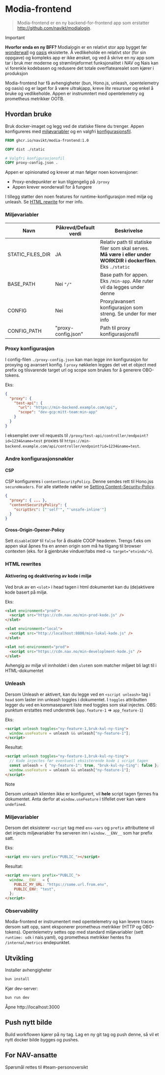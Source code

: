 # Modia-frontend

> Modia-frontend er en ny backend-for-frontend app som erstatter http://github.com/navikt/modialogin.

> [!IMPORTANT]
>
> **Hvorfor enda en ny BFF?**
> Modialogin er en relativt stor app bygget før [wonderwall](https://github.com/nais/wonderwall) og [oasis](https://github.com/navikt/oasis) eksisterte.
> Å vedlikeholde en relativt stor (for sin oppgave) og kompleks app er ikke ønsket, og ved å skrive
> en ny app som tar i bruk mer moderne og strømlinjeformet funksjonalitet i NAV og Nais kan vi
> forenkle kodebasen og redusere det totale overflatearealet som kjører i produksjon

Modia-frontend har få avhengigheter (bun, Hono.js, unleash, opentelemetry og oasis) og er laget for å være ultrakjapp,
kreve _lite_ resursser og enkel å bruke og vedlikeholde. Appen er instrumntert med opentelemetry og
prometheus metrikker OOTB.

## Hvordan bruke

Bruk docker-imaget og legg ved de statiske filene du trenger. Appen konfigureres med
[miljøvariabler](https://github.com/navikt/modia-frontend#miljøvariabler)
og en valgfri [konfigurasjonsfil](https://github.com/navikt/modia-frontend#proxy-konfigurasjon).

```Dockerfile
FROM ghcr.io/navikt/modia-frontend:1.0

COPY dist ./static

# Valgfri konfigurasjonsfil
COPY proxy-config.json .
```

Appen er opinionated og krever at man følger noen konvensjoner:

- Proxy-endepunkter er kun tilgjengelig på `/proxy`
- Appen krever wonderwall for å fungere

I tillegg støtter den noen features for runtime-konfigurasjon med miljø og unleash. Se [HTML rewrite](https://github.com/navikt/modia-frotend#html-rewrites)
for mer info.

### Miljøvariabler

| Navn             | Påkrevd/Default verdi | Beskrivelse                                                                                                      |
| ---------------- | --------------------- | ---------------------------------------------------------------------------------------------------------------- |
| STATIC_FILES_DIR | JA                    | Relativ path til statiske filer som skal serves. **Må være i eller under WORKDIR i dockerfilen**. Eks `./static` |
| BASE_PATH        | Nei `"/"`             | Base path for appen. Eks `/min-app`. Alle ruter vil da legges under denne                                        |
| CONFIG           | Nei                   | Proxy/avansert konfigurasjon som streng. Se under for mer info                                                   |
| CONFIG_PATH      | "proxy-config.json"   | Path til proxy konfigurasjonsfil                                                                                 |

### Proxy konfigurasjon

I config-filen `./proxy-config.json` kan man legge inn konfigurasjon for proxying og avansert konfig. I `proxy`
nøkkelen legges det vet et object med prefix og tilsvarende target url og scope som brukes for å
generere OBO-tokens.

Eks:

```json
{
  "proxy": {
    "test-api": {
      "url": "https://min-backend.example.com/api",
      "scope": "dev-gcp:mitt-team:min-app"
    }
  }
}
```

I eksemplet over vil requests til `/proxy/test-api/controller/endpoint?id=1234&name=test` proxies
til `https://min-backend.example.com/api/controller/endpoint?id=1234&name=test`.

### Andre konfigurasjonsnøkler

#### CSP

CSP konfigureres i `contentSecurityPolicy`. Denne sendes rett til Hono.jss `secureHeaders`. For alle
støttede nøkler se [Setting Content-Security-Policy](https://hono.dev/middleware/builtin/secure-headers#setting-content-security-policy).

```json
{
  "proxy": { ... },
  "contentSecurityPolicy": {
    "scriptSrc": ["'self'", "'unsafe-inline'"]
  }
}
```

#### Cross-Origin-Opener-Policy

Sett `disableCOOP` til `false` for å disable COOP headeren. Trengs f.eks om appen skal åpnes fra en
annen origin som må ha tilgang til browser contexten (eks. for å gjenbruke vinduer/tabs med
`<a target="etvindu">`).

### HTML rewrites

#### Aktivering og deaktivering av kode i miljø

Ved bruk av en `<slot>` i head tagen i html dokumentet kan du (de)aktivere kode basert på miljø.

Eks:

```html
<slot environment="prod">
  <script src="https://cdn.nav.no/min-prod-kode.js" />
</slot>

<slot environment="local">
  <script src="http://localhost:8000/min-lokal-kode.js" />
</slot>

<slot not-environment="prod">
  <script src="https://cdn.nav.no/min-developlment-kode.js" />
</slot>
```

Avhengig av miljø vil innholdet i den `slot`en som matcher miljøet bli lagt til i HTML-dokumentet

### Unleash

Dersom Unleash er aktivert, kan du legge ved en `<script unleash>` tag i `head` som laster inn
unleash toggles i dokumentet. I `toggles` attributten legger du ved en kommaseparert liste med
toggles som skal injectes. OBS: punktum erstattes med understrek (`app.feature-1` => `app_feature-1`)

Eks:

```html
<script unleash toggles="ny-feature-1,bruk-kul-ny-ting">
  window.useFeature = unleash && unleash["ny-feature-1"];
</script>
```

Resultat:

```html
<script unleash toggles="ny-feature-1,bruk-kul-ny-ting">
  // Kode injectes før eventuell eksisterende kode i script tagen
  const unleash = { "ny-feature-1": true, "bruk-kul-ny-ting": false };
  window.useFeature = unleash && unleash["ny-feature-1"];
</script>
```

> [!NOTE]
>
> Dersom unleash klienten ikke er konfigurert, vil **hele** script tagen fjernes fra dokumentet.
> Anta derfor at `window.useFeature` i tilfellet over kan være `undefined`.

### Miljøvariabler

Dersom det eksisterer `<script` tag med `env-vars` og `prefix` attributtene vil det injects
miljøvariabler fra serveren inn i `window.__ENV__` som har prefix satt.

Eks:

```html
<script env-vars prefix="PUBLIC_"></script>
```

Resultat:

```html
<script env-vars prefix="PUBLIC_">
  window.__ENV__ = {
    PUBLIC_MY_URL: "https://some.url.from.env",
    PUBLIC_ENV: "test",
  };
</script>
```

### Observability

Modia-frontend er instrumentert med opentelemetry og kan levere traces dersom satt opp, samt
eksponerer prometheus metrikker (HTTP og OBO-tokens). Opentelemetry settes opp med standard
miljøvariabler (sett `runtime: sdk` i nais.yaml), og prometheus metrikker hentes fra
`/internal/metrics` endepunktet.

## Utvikling

Installer avhengigheter

```sh
bun install
```

Kjør dev-server:

```sh
bun run dev
```

Åpne http://localhost:3000

## Push nytt bilde

Build workflowen kjører på ny tag. Lag en ny git tag og push denne, så vil et nytt docker bilde
bygges og pushes.

## For NAV-ansatte

Spørsmål rettes til #team-personoversikt
